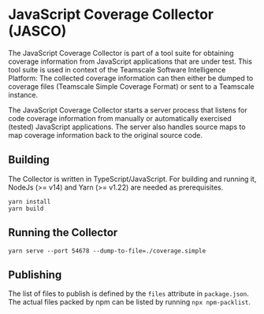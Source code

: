 # JavaScript Coverage Collector (JASCO)

The JavaScript Coverage Collector is part of a tool suite for obtaining
coverage information from JavaScript applications that are under test.
This tool suite is used in context of the Teamscale Software Intelligence Platform: 
The collected coverage information can then either be dumped to 
coverage files (Teamscale Simple Coverage Format) or sent to a Teamscale instance.

The JavaScript Coverage Collector starts a server process that listens for 
code coverage information from manually or automatically exercised (tested) 
JavaScript applications. The server also handles source maps to map coverage 
information back to the original source code.

## Building

The Collector is written in TypeScript/JavaScript. For building and running it,
NodeJs (>= v14) and Yarn (>= v1.22) are needed as prerequisites.

```
yarn install
yarn build
```

## Running the Collector

```
yarn serve --port 54678 --dump-to-file=./coverage.simple
```

## Publishing

The list of files to publish is defined by the `files` attribute in `package.json`.
The actual files packed by npm can be listed by running `npx npm-packlist`.

